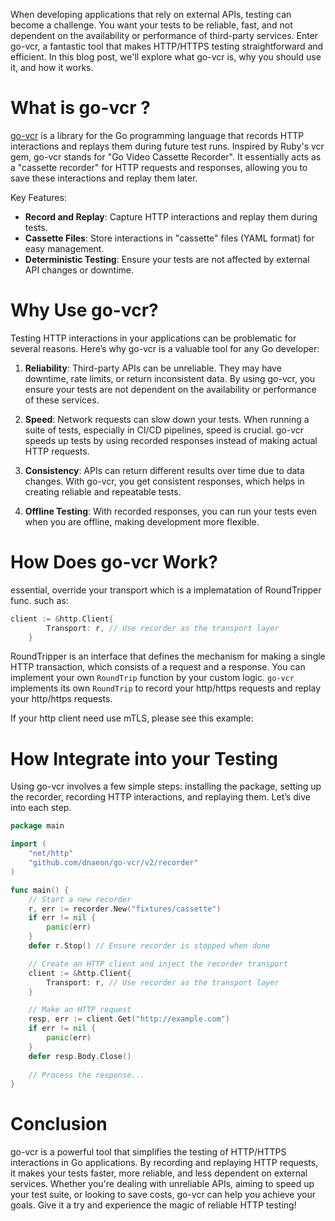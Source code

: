 
When developing applications that rely on external APIs, testing can become a challenge. You want your tests to be reliable, fast, and not dependent on the availability or performance of third-party services. Enter go-vcr, a fantastic tool that makes HTTP/HTTPS testing straightforward and efficient. In this blog post, we'll explore what go-vcr is, why you should use it, and how it works.

# What is go-vcr ?

[go-vcr](https://github.com/dnaeon/go-vcr/tree/v3)  is a library for the Go programming language that records HTTP interactions and replays them during future test runs. Inspired by Ruby's vcr gem, go-vcr stands for "Go Video Cassette Recorder". It essentially acts as a "cassette recorder" for HTTP requests and responses, allowing you to save these interactions and replay them later.


Key Features:
* **Record and Replay**: Capture HTTP interactions and replay them during tests.
* **Cassette Files**: Store interactions in "cassette" files (YAML format) for easy management.
* **Deterministic Testing**: Ensure your tests are not affected by external API changes or downtime.

# Why Use go-vcr?

Testing HTTP interactions in your applications can be problematic for several reasons. Here’s why go-vcr is a valuable tool for any Go developer:

1. **Reliability**:
   Third-party APIs can be unreliable. They may have downtime, rate limits, or return inconsistent data. By using go-vcr, you ensure your tests are not dependent on the availability or performance of these services.

2. **Speed**:
   Network requests can slow down your tests. When running a suite of tests, especially in CI/CD pipelines, speed is crucial. go-vcr speeds up tests by using recorded responses instead of making actual HTTP requests.

3. **Consistency**:
   APIs can return different results over time due to data changes. With go-vcr, you get consistent responses, which helps in creating reliable and repeatable tests.

4. **Offline Testing**:
   With recorded responses, you can run your tests even when you are offline, making development more flexible.

# How Does go-vcr Work?
essential, override your transport which is a implematation of RoundTripper func. such as:

```go
client := &http.Client{
        Transport: r, // Use recorder as the transport layer
    }
```


RoundTripper is an interface that defines the mechanism for making a single HTTP transaction, which consists of a request and a response. You can implement your own `RoundTrip` function by your custom logic. `go-vcr` implements its own `RoundTrip` to record your http/https requests and replay your http/https requests.

If your http client need use mTLS, please see this example:
# How Integrate into your Testing
Using go-vcr involves a few simple steps: installing the package, setting up the recorder, recording HTTP interactions, and replaying them. Let’s dive into each step.

```go
package main

import (
    "net/http"
    "github.com/dnaeon/go-vcr/v2/recorder"
)

func main() {
    // Start a new recorder
    r, err := recorder.New("fixtures/cassette")
    if err != nil {
        panic(err)
    }
    defer r.Stop() // Ensure recorder is stopped when done

    // Create an HTTP client and inject the recorder transport
    client := &http.Client{
        Transport: r, // Use recorder as the transport layer
    }

    // Make an HTTP request
    resp, err := client.Get("http://example.com")
    if err != nil {
        panic(err)
    }
    defer resp.Body.Close()
    
    // Process the response...
}
```


# Conclusion
go-vcr is a powerful tool that simplifies the testing of HTTP/HTTPS interactions in Go applications. By recording and replaying HTTP requests, it makes your tests faster, more reliable, and less dependent on external services. Whether you're dealing with unreliable APIs, aiming to speed up your test suite, or looking to save costs, go-vcr can help you achieve your goals. Give it a try and experience the magic of reliable HTTP testing!

